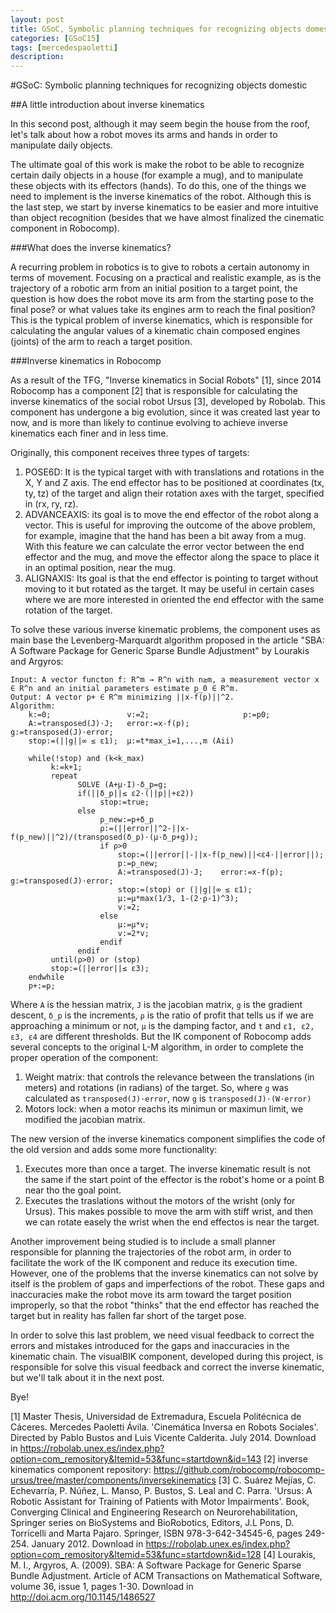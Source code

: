 ```yaml
---
layout: post
title: GSoC, Symbolic planning techniques for recognizing objects domestic
categories: [GSoC15]
tags: [mercedespaoletti]
description:
---
```

#GSoC: Symbolic planning techniques for recognizing objects domestic

##A little introduction about inverse kinematics

In this second post, although it may seem begin the house from the roof, let's talk about how a robot moves its arms and hands in order to manipulate daily objects.

The ultimate goal of this work is make the robot to be able to recognize certain daily objects in a house (for example a mug), and to manipulate these objects with its effectors (hands). To do this, one of the things we need to implement is the inverse kinematics of the robot. Although this is the last step, we start by inverse kinematics to be easier and more intuitive than object recognition (besides that we have almost finalized the cinematic component in Robocomp).

###What does the inverse kinematics?

A recurring problem in robotics is to give to robots a certain autonomy in terms of movement. Focusing on a practical and realistic example, as is the trajectory of a robotic arm from an initial position to a target point, the question is how does the robot move its arm from the starting pose to the final pose? or what values take its engines arm to reach the final position? This is the typical problem of inverse kinematics, which is responsible for calculating the angular values of a kinematic chain composed engines (joints) of the arm to reach a target position.

###Inverse kinematics in Robocomp

As a result of the TFG, "Inverse kinematics in Social Robots" [1], since 2014 Robocomp has a component [2] that is responsible for calculating the inverse kinematics of the social robot Ursus [3], developed by Robolab. This component has undergone a big evolution, since it was created last year to now, and is more than likely to continue evolving to achieve inverse kinematics each finer and in less time. 

Originally, this component receives three types of targets:

1. POSE6D: It is the typical target with with translations and rotations in the X, Y and Z axis. The end effector has to be positioned at coordinates (tx, ty, tz) of the target and align their rotation axes with the target, specified in (rx, ry, rz).
2. ADVANCEAXIS: its goal is to move the end effector of the robot along a vector. This is useful for improving the outcome of the above problem, for example, imagine that the hand has been a bit away from a mug. With this feature we can calculate the error vector between the end effector and the mug, and move the effector along the space to place it in an optimal position, near the mug.
3. ALIGNAXIS: Its goal is that the end effector is pointing to target without moving to it but rotated as the target. It may be useful in certain cases where we are more interested in oriented the end effector with the same rotation of the target.

To solve these various inverse kinematic problems, the component uses as main base the Levenberg-Marquardt algorithm proposed in the article "SBA: A Software Package for Generic Sparse Bundle Adjustment" by Lourakis and Argyros:

    Input: A vector functon f: R^m → R^n with n≥m, a measurement vector x ∈ R^n and an initial parameters estimate p_0 ∈ R^m.
    Output: A vector p+ ∈ R^m minimizing ||x-f(p)||^2.
    Algorithm:
        k:=0;                 v:=2;                     p:=p0;
        A:=transposed(J)·J;   error:=x-f(p);            g:=transposed(J)·error;
        stop:=(||g||∞ ≤ ε1);  μ:=t*max_i=1,...,m (Aii)
        
        while(!stop) and (k<k_max)
             k:=k+1;
             repeat
                   SOLVE (A+μ·I)·δ_p=g;
                   if(||δ_p||≤ ε2·(||p||+ε2))
                        stop:=true;
                   else
                        p_new:=p+δ_p
                        ρ:=(||error||^2-||x-f(p_new)||^2)/(transposed(δ_p)·(μ·δ_p+g));
                        if ρ>0
                            stop:=(||error||-||x-f(p_new)||<ε4·||error||);
                            p:=p_new;
                            A:=transposed(J)·J;    error:=x-f(p);    g:=transposed(J)·error;
                            stop:=(stop) or (||g||∞ ≤ ε1);
                            μ:=μ*max(1/3, 1-(2·ρ-1)^3);
                            v:=2;
                        else
                            μ:=μ*v;
                            v:=2*v;
                        endif
                   endif
             until(ρ>0) or (stop)
             stop:=(||error||≤ ε3);
        endwhile
        p+:=p;
        
Where `A` is the hessian matrix, `J` is the jacobian matrix, `g` is the gradient descent, `δ_p` is the increments, `ρ` is the ratio of profit that tells us if we are approaching a minimum or not, `μ` is the damping factor, and `t` and `ε1, ε2, ε3, ε4` are different thresholds. But the IK component of Robocomp adds several concepts to the original L-M algorithm, in order to complete the proper operation of the component: 

1. Weight matrix: that controls the relevance between the translations (in meters) and rotations (in radians) of the target. So, where `g` was calculated as `transposed(J)·error`, now `g` is `transposed(J)·(W·error)`
2. Motors lock: when a motor reachs its minimun or maximun limit, we modified the jacobian matrix.

The new version of the inverse kinematics component simplifies the code of the old version and adds some more functionality:

1. Executes more than once a target. The inverse kinematic result is not the same if the start point of the effector is the robot's home or a point B near tho the goal point.
2. Executes the traslations without the motors of the wrisht (only for Ursus). This makes possible to move the arm with stiff wrist, and then we can rotate easely the wrist when the end effectos is near the target.

Another improvement being studied is to include a small planner responsible for planning the trajectories of the robot arm, in order to facilitate the work of the IK component and reduce its execution time. However, one of the problems that the inverse kinematics can not solve by itself is the problem of gaps and imperfections of the robot. These gaps and inaccuracies make the robot move its arm toward the target position improperly, so that the robot "thinks" that the end effector has reached the target but in reality has fallen far short of the target pose.

In order to solve this last problem, we need visual feedback to correct the errors and mistakes introduced for the gaps and inaccuracies in the kinematic chain. The visualBIK component, developed during this project, is responsible for solve this visual feedback and correct the inverse kinematic, but we'll talk about it in the next post. 

Bye!


[1] Master Thesis, Universidad de Extremadura, Escuela Politécnica de Cáceres. Mercedes Paoletti Ávila. 'Cinemática Inversa en Robots Sociales'. Directed by Pablo Bustos and Luis Vicente Calderita. July 2014. Download in https://robolab.unex.es/index.php?option=com_remository&Itemid=53&func=startdown&id=143
[2] inverse kinematics component repository: https://github.com/robocomp/robocomp-ursus/tree/master/components/inversekinematics
[3] C. Suárez Mejías, C. Echevarría, P. Núñez, L. Manso, P. Bustos, S. Leal and C. Parra. 'Ursus: A Robotic Assistant for Training of Patients with Motor Impairments'. Book, Converging Clinical and Engineering Research on Neurorehabilitation, Springer series on BioSystems and BioRobotics, Editors, J.L Pons, D. Torricelli and Marta Pajaro. Springer, ISBN 978-3-642-34545-6, pages 249-254. January 2012. Download in https://robolab.unex.es/index.php?option=com_remository&Itemid=53&func=startdown&id=128
[4] Lourakis, M. I., Argyros, A. (2009). SBA: A Software Package for Generic Sparse Bundle Adjustment. Article of ACM Transactions on Mathematical Software, volume 36, issue 1, pages 1-30. Download in http://doi.acm.org/10.1145/1486527







